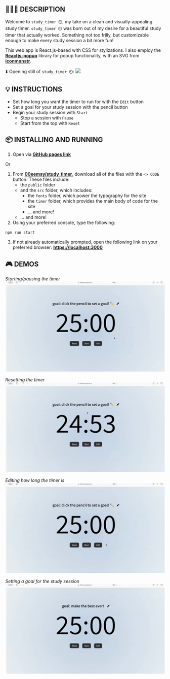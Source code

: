 ## 👩🏻‍💻 DESCRIPTION

Welcome to `study_timer ⏲️`, my take on a clean and visually-appealing study timer. `study_timer ⏲️` was born out of my desire for a beautiful study timer that actually worked. Something not too frilly, but customizable enough to make every study session a bit more fun!

This web app is React.js-based with CSS for stylizations. I also employ the [**Reactjs-popup**](https://github.com/yjose/reactjs-popup) library for popup functionality, with an SVG from [**iconmonstr**](https://iconmonstr.com/pencil-14-svg/ ).

⬇️ Opening still of `study_timer ⏲️`:
![](./readme_visuals/opening_still.png)

## 💡 INSTRUCTIONS
* Set how long you want the timer to run for with the `Edit` button
* Set a goal for your study session with the pencil button
* Begin your study session with `Start`
    * Stop a session with `Pause`
    * Start from the top with `Reset`

## 📦 INSTALLING AND RUNNING
1. Open via [**GitHub pages link**](https://00eemsy.github.io/study_timer/)

Or

1. From [**00eemsy/study_timer**](https://github.com/00eemsy/study_timer), download all of the files with the `<> CODE` button. These files include:
    * the `public` folder
    * and the `src` folder, which includes:
        * the `fonts` folder, which power the typography for the site
        * the `timer` folder, which provides the main body of code for the site
        * ... and more!
    * ... and more!
2. Using your preferred console, type the following:
```
npm run start
```
3. If not already automatically prompted, open the following link on your preferred browser: [**https://localhost:3000**](https://localhost:3000)

## 🎮 DEMOS

_Starting/pausing the timer_
![](./readme_visuals/startpause.gif)

_Resetting the timer_
![](./readme_visuals/reset.gif)

_Editing how long the timer is_
![](./readme_visuals/edit.gif)

_Setting a goal for the study session_
![](./readme_visuals/set_goal.gif)